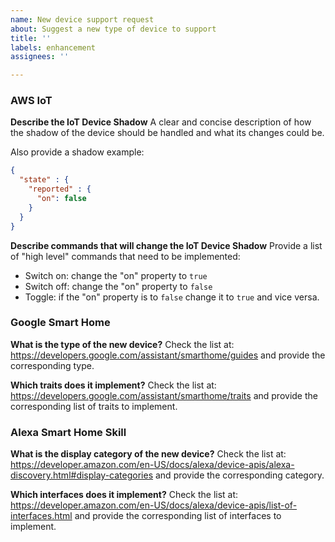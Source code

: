 ```yaml
---
name: New device support request
about: Suggest a new type of device to support
title: ''
labels: enhancement
assignees: ''

---
```


### AWS IoT

**Describe the IoT Device Shadow**
A clear and concise description of how the shadow of the device should be handled and what its changes could be.

Also provide a shadow example:
```json
{
  "state" : {
    "reported" : {
      "on": false
    }
  }
}
```

**Describe commands that will change the IoT Device Shadow**
Provide a list of "high level" commands that need to be implemented:
- Switch on: change the "on" property to `true`
- Switch off: change the "on" property to `false`
- Toggle: if the "on" property is to `false` change it to `true` and vice versa.

### Google Smart Home

**What is the type of the new device?**
Check the list at: https://developers.google.com/assistant/smarthome/guides and provide the corresponding type.

**Which traits does it implement?**
Check the list at: https://developers.google.com/assistant/smarthome/traits and provide the corresponding list of traits to implement.

### Alexa Smart Home Skill

**What is the display category of the new device?**
Check the list at: https://developer.amazon.com/en-US/docs/alexa/device-apis/alexa-discovery.html#display-categories and provide the corresponding category.

**Which interfaces does it implement?**
Check the list at: https://developer.amazon.com/en-US/docs/alexa/device-apis/list-of-interfaces.html and provide the corresponding list of interfaces to implement.
